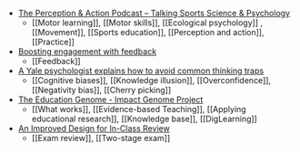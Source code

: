 - [The Perception & Action Podcast – Talking Sports Science & Psychology](https://perceptionaction.com/)
	- [[Motor learning]], [[Motor     skills]], [[Ecological psychology]] , [[Movement]], [[Sports education]], [[Perception and action]], [[Practice]]
- [Boosting engagement with feedback](https://www.timeshighereducation.com/campus/tactics-ensure-students-engage-and-learn-feedback)
	- [[Feedback]]
- [A Yale psychologist explains how to avoid common thinking traps](https://www.npr.org/2022/09/13/1122660697/3-common-thinking-traps-and-how-to-avoid-them-according-to-a-yale-psychologist)
	- [[Cognitive biases]], [[Knowledge illusion]], [[Overconfidence]], [[Negativity bias]], [[Cherry picking]]
- [The Education Genome - Impact Genome Project](https://impactgenome.org/education/)
	- [[What works]], [[Evidence-based Teaching]], [[Applying educational research]], [[Knowledge base]], [[DigLearning]]
- [An Improved Design for In-Class Review](https://cwsei.ubc.ca/sites/default/files/cwsei/outcomes/SEIresearch/Maxwell-Mcdonnell-Wieman_In-ClassReview_JCST2015.pdf)
	- [[Exam review]], [[Two-stage exam]]